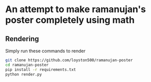 # An attempt to make ramanujan's poster completely using math

## Rendering
Simply run these commands to render
```bash
git clone https://github.com/loyston500/ramanujan-poster
cd ramanujan-poster
pip install -r requirements.txt
python render.py
```
